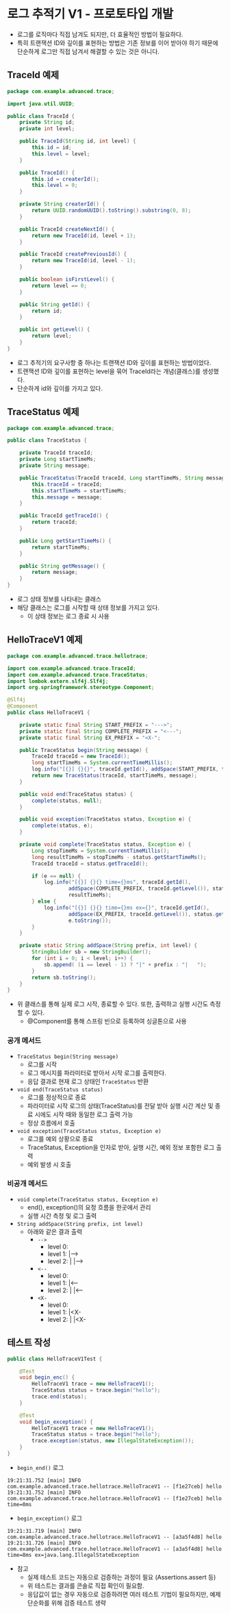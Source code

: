 # 로그 추적기 V1 - 프로토타입 개발
- 로그를 로직마다 직접 남겨도 되지만, 더 효율적인 방법이 필요하다.
- 특히 트랜잭션 ID와 깊이를 표현하는 방법은 기존 정보를 이어 받아야 하기 때문에 단순하게 로그만 직접 남겨서 해결할 수 있는 것은 아니다.

## TraceId 예제
~~~java
package com.example.advanced.trace;

import java.util.UUID;

public class TraceId {
    private String id;
    private int level;

    public TraceId(String id, int level) {
        this.id = id;
        this.level = level;
    }

    public TraceId() {
        this.id = createrId();
        this.level = 0;
    }

    private String createrId() {
        return UUID.randomUUID().toString().substring(0, 8);
    }

    public TraceId createNextId() {
        return new TraceId(id, level + 1);
    }

    public TraceId createPreviousId() {
        return new TraceId(id, level - 1);
    }

    public boolean isFirstLevel() {
        return level == 0;
    }

    public String getId() {
        return id;
    }

    public int getLevel() {
        return level;
    }
}
~~~

- 로그 추적기의 요구사항 중 하나는 트랜잭션 ID와 깊이를 표현하는 방법이었다.
- 트랜잭션 ID와 깊이를 표현하는 level을 묶어 TraceId라는 개념(클래스)를 생성했다.
- 단순하게 id와 깊이를 가지고 있다.

## TraceStatus 예제

~~~java
package com.example.advanced.trace;

public class TraceStatus {

    private TraceId traceId;
    private Long startTimeMs;
    private String message;

    public TraceStatus(TraceId traceId, Long startTimeMs, String message) {
        this.traceId = traceId;
        this.startTimeMs = startTimeMs;
        this.message = message;
    }

    public TraceId getTraceId() {
        return traceId;
    }

    public Long getStartTimeMs() {
        return startTimeMs;
    }

    public String getMessage() {
        return message;
    }
}
~~~

- 로그 상태 정보를 나타내는 클래스
- 해당 클래스는 로그를 시작할 때 상태 정보를 가지고 있다.
    - 이 상태 정보는 로그 종료 시 사용

## HelloTraceV1 예제
~~~java
package com.example.advanced.trace.hellotrace;

import com.example.advanced.trace.TraceId;
import com.example.advanced.trace.TraceStatus;
import lombok.extern.slf4j.Slf4j;
import org.springframework.stereotype.Component;

@Slf4j
@Component
public class HelloTraceV1 {

    private static final String START_PREFIX = "--->";
    private static final String COMPLETE_PREFIX = "<---";
    private static final String EX_PREFIX = "<X-";

    public TraceStatus begin(String message) {
        TraceId traceId = new TraceId();
        long startTimeMs = System.currentTimeMillis();
        log.info("[{}] {}{}", traceId.getId(), addSpace(START_PREFIX, traceId.getLevel()), message);
        return new TraceStatus(traceId, startTimeMs, message);
    }

    public void end(TraceStatus status) {
        complete(status, null);
    }

    public void exception(TraceStatus status, Exception e) {
        complete(status, e);
    }

    private void complete(TraceStatus status, Exception e) {
        Long stopTimeMs = System.currentTimeMillis();
        long resultTimeMs = stopTimeMs - status.getStartTimeMs();
        TraceId traceId = status.getTraceId();

        if (e == null) {
            log.info("[{}] {}{} time={}ms", traceId.getId(),
                    addSpace(COMPLETE_PREFIX, traceId.getLevel()), status.getMessage(),
                    resultTimeMs);
        } else {
            log.info("[{}] {}{} time={}ms ex={}", traceId.getId(),
                    addSpace(EX_PREFIX, traceId.getLevel()), status.getMessage(), resultTimeMs,
                    e.toString());
        }
    }

    private static String addSpace(String prefix, int level) {
        StringBuilder sb = new StringBuilder();
        for (int i = 0; i < level; i++) {
            sb.append( (i == level - 1) ? "|" + prefix : "|   ");
        }
        return sb.toString();
    }
}
~~~

- 위 클래스를 통해 실제 로그 시작, 종료할 수 있다. 또한, 출력하고 실행 시간도 측정할 수 있다.
    - @Component를 통해 스프링 빈으로 등록하여 싱글톤으로 사용

### 공개 메서드
- `TraceStatus begin(String message)`
    - 로그를 시작
    - 로그 메시지를 파라미터로 받아서 시작 로그를 출력한다.
    - 응답 결과로 현재 로그 상태인 `TraceStatus` 반환
- `void end(TraceStatus status)`
    - 로그를 정상적으로 종료
    - 파라미터로 시작 로그의 상태(TraceStatus)를 전달 받아 실행 시간 계산 및 종료 시에도 시작 때와 동일한 로그 출력 가능
    - 정상 흐름에서 호출
- `void exception(TraceStatus status, Exception e)`
    - 로그를 예외 상황으로 종료
    - TraceStatus, Exception을 인자로 받아, 실행 시간, 예외 정보 포함한 로그 출력
    - 예외 발생 시 호출

### 비공개 메서드
- `void complete(TraceStatus status, Exception e)`
    - end(), exception()의 요청 흐름을 한곳에서 관리
    - 실행 시간 측정 및 로그 출력
- `String addSpace(String prefix, int level)`
    - 아래와 같은 결과 출력
        - `-->`
            - level 0: 
            - level 1: \|--\>
            - level 2: \|    \|--\>
        - `<--`
            - level 0: 
            - level 1: \|\<--
            - level 2: \|    \|\<--
        - `<X-`
            - level 0: 
            - level 1: \|\<X-
            - level 2: \|    \|\<X-


## 테스트 작성
~~~java
public class HelloTraceV1Test {

    @Test
    void begin_enc() {
        HelloTraceV1 trace = new HelloTraceV1();
        TraceStatus status = trace.begin("hello");
        trace.end(status);
    }

    @Test
    void begin_exception() {
        HelloTraceV1 trace = new HelloTraceV1();
        TraceStatus status = trace.begin("hello");
        trace.exception(status, new IllegalStateException());
    }
}
~~~

- `begin_end()` 로그
~~~
19:21:31.752 [main] INFO com.example.advanced.trace.hellotrace.HelloTraceV1 -- [f1e27ceb] hello
19:21:31.752 [main] INFO com.example.advanced.trace.hellotrace.HelloTraceV1 -- [f1e27ceb] hello time=0ms
~~~

- `begin_exception()` 로그
~~~
19:21:31.719 [main] INFO com.example.advanced.trace.hellotrace.HelloTraceV1 -- [a3a5f4d8] hello
19:21:31.726 [main] INFO com.example.advanced.trace.hellotrace.HelloTraceV1 -- [a3a5f4d8] hello time=8ms ex=java.lang.IllegalStateException
~~~

- 참고
    - 실제 테스트 코드는 자동으로 검증하는 과정이 필요 (Assertions.assert 등)
    - 위 테스트는 결과를 콘솔로 직접 확인이 필요함.
    - 응답값이 없는 경우 자동으로 검증하려면 여러 테스트 기법이 필요하지만, 예제 단순화를 위해 검증 테스트 생략
